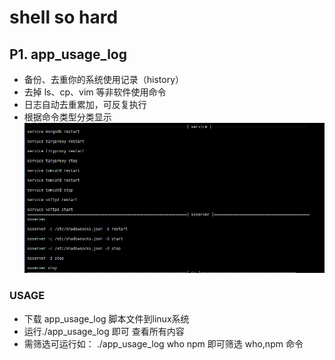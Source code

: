 # shell so hard
## P1. app_usage_log ##
+ 备份、去重你的系统使用记录（history）
+ 去掉 ls、cp、vim 等非软件使用命令
+ 日志自动去重累加，可反复执行
+ 根据命令类型分类显示
![show](https://github.com/kc910521/hard_shell/blob/master/tt11.png "show")
### USAGE
+ 下载 app_usage_log 脚本文件到linux系统
+ 运行./app_usage_log 即可 查看所有内容
+ 需筛选可运行如： ./app_usage_log who npm 即可筛选 who,npm 命令


